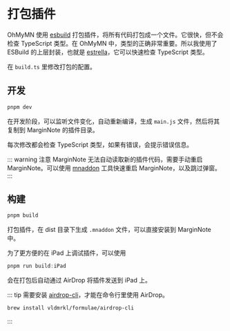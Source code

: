 # 打包插件

OhMyMN 使用 [esbuild](https://esbuild.github.io/) 打包插件，将所有代码打包成一个文件。它很快，但不会检查 TypeScript 类型。在 OhMyMN 中，类型的正确非常重要。所以我使用了 ESBuild 的上层封装，也就是 [estrella](https://github.com/rsms/estrella)，它可以快速检查 TypeScript 类型。

在 `build.ts` 里修改打包的配置。

## 开发

```ts
pnpm dev

```
在开发阶段，可以监听文件变化，自动重新编译，生成 `main.js` 文件，然后将其复制到 MarginNote 的插件目录。

每次修改都会检查 TypeScript 类型，如果有错误，会提示错误信息。

::: warning 注意
MarginNote 无法自动读取新的插件代码，需要手动重启 MarginNote。可以使用 [mnaddon](../lite.md#cli) 工具快速重启 MarginNote，以及跳过弹窗。
:::

## 构建
```ts
pnpm build
```
打包插件，在 dist 目录下生成 `.mnaddon` 文件，可以直接安装到 MarginNote 中。

为了更方便的在 iPad 上调试插件，可以使用
```ts
pnpm run build:iPad
```
会在打包后自动通过 AirDrop 将插件发送到 iPad 上。

::: tip
需要安装 [airdrop-cli](https://github.com/vldmrkl/airdrop-cli)，才能在命令行里使用 AirDrop。
```sh
brew install vldmrkl/formulae/airdrop-cli
```
:::
